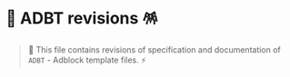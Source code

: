 # 📄 ADBT revisions 🪅

> 🐲 This file contains revisions of specification and documentation of `ADBT` - Adblock template files. ⚡
